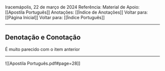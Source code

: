 Iracemápolis, 22 de março de 2024
Referência:
Material de Apoio: [[Apostila Português]]
Anotações: [[Índice de Anotações]]
Voltar para: [[Página Inicial]]
Voltar para: [[Índice Português]]
___________________
## Denotação e Conotação
É muito parecido com o item anterior

___________________

![[Apostila Português.pdf#page=28]]

